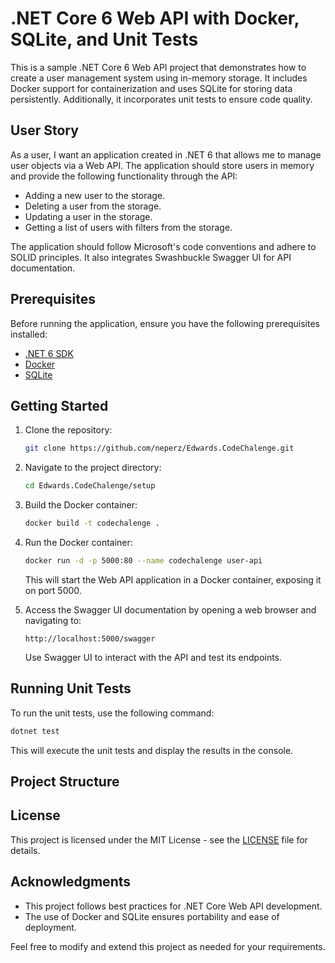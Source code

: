 # .NET Core 6 Web API with Docker, SQLite, and Unit Tests

This is a sample .NET Core 6 Web API project that demonstrates how to create a user management system using in-memory storage. It includes Docker support for containerization and uses SQLite for storing data persistently. Additionally, it incorporates unit tests to ensure code quality.

## User Story

As a user, I want an application created in .NET 6 that allows me to manage user objects via a Web API. The application should store users in memory and provide the following functionality through the API:

- Adding a new user to the storage.
- Deleting a user from the storage.
- Updating a user in the storage.
- Getting a list of users with filters from the storage.

The application should follow Microsoft's code conventions and adhere to SOLID principles. It also integrates Swashbuckle Swagger UI for API documentation.

## Prerequisites

Before running the application, ensure you have the following prerequisites installed:

- [.NET 6 SDK](https://dotnet.microsoft.com/download/dotnet/6.0)
- [Docker](https://www.docker.com/get-started)
- [SQLite](https://www.sqlite.org/index.html)

## Getting Started

1. Clone the repository:

   ```bash
   git clone https://github.com/neperz/Edwards.CodeChalenge.git
   ```

2. Navigate to the project directory:

   ```bash
   cd Edwards.CodeChalenge/setup
   ```

3. Build the Docker container:

   ```bash
   docker build -t codechalenge .
   ```

4. Run the Docker container:

   ```bash
   docker run -d -p 5000:80 --name codechalenge user-api
   ```

   This will start the Web API application in a Docker container, exposing it on port 5000.

5. Access the Swagger UI documentation by opening a web browser and navigating to:

   ```
   http://localhost:5000/swagger
   ```

   Use Swagger UI to interact with the API and test its endpoints.

## Running Unit Tests

To run the unit tests, use the following command:

```bash
dotnet test
```

This will execute the unit tests and display the results in the console.

## Project Structure


## License

This project is licensed under the MIT License - see the [LICENSE](LICENSE) file for details.

## Acknowledgments

- This project follows best practices for .NET Core Web API development.
- The use of Docker and SQLite ensures portability and ease of deployment.

Feel free to modify and extend this project as needed for your requirements.
